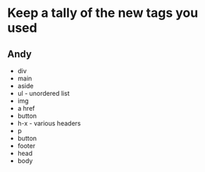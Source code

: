 # Keep a tally of the new tags you used

## Andy
*  div
*  main
*  aside
*  ul - unordered list
*  img
*  a href
*  button
*  h-x - various headers
*  p
*  button
*  footer
*  head
*  body

